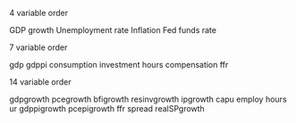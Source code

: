 4 variable order

GDP growth
Unemployment rate
Inflation
Fed funds rate

7 variable order

gdp
gdppi
consumption
investment
hours
compensation
ffr

14 variable order

gdpgrowth
pcegrowth
bfigrowth
resinvgrowth
ipgrowth
capu
employ
hours
ur
gdppigrowth
pcepigrowth
ffr
spread
realSPgrowth
